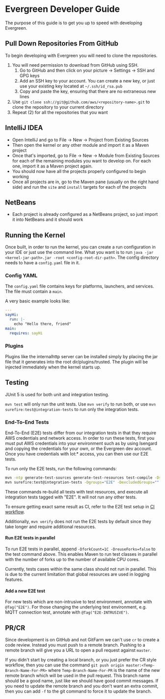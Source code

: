 # Evergreen Developer Guide
The purpose of this guide is to get you up to speed with developing Evergreen.

## Pull Down Repositories From GitHub
To begin developing with Evergreen you will need to clone the repositories. 

1. You will need permission to download from GitHub using SSH.
    1. Go to GitHub and then click on your picture -> Settings -> SSH and GPG keys
    2. Add an SSH key to your account. You can create a new key, or just use your existing key located at `~/.ssh/id_rsa.pub`
    3. Copy and paste the key, ensuring that there are no extraneous new lines
2. Use `git clone ssh://git@github.com/aws/<repository-name>.git` to clone the repository to your current directory
3. Repeat (2) for all the repositories that you want

## IntelliJ IDEA
- Open IntelliJ and go to File -> New -> Project from Existing Sources
- Then open the kernel or any other module and import it as a Maven project
- Once that's imported, go to File -> New -> Module from Existing Sources for each of the remaining modules you want to 
develop on. For each one, import it as a Maven project again.
- You should now have all the projects properly configured to begin working
- Once all projects are in, go to the Maven pane (usually on the right hand side) and run the `site` and `install`
targets for each of the projects

## NetBeans
- Each project is already configured as a NetBeans project, so just import it into NetBeans and it should work

## Running the Kernel
Once built, in order to run the kernel, you can create a run configuration in your IDE or just use the command line.
What you want is to run `java -jar <kernel-jar-path>.jar -root <config-root-dir-path>`. The config directory
needs to have a `config.yaml` file in it.

### Config YAML
The `config.yaml` file contains keys for platforms, launchers, and services. The file must contain
a `main`.

A very basic example looks like:

```yaml
---
sayHi:
  run: |-
    echo "Hello there, friend"
main:
  requires: sayHi
```

### Plugins
Plugins like the internalhttp server can be installed simply by placing the jar file that it generates into the
root dir/plugins/trusted. The plugin will be injected immediately when the kernel starts up.


## Testing
JUnit 5 is used for both unit and integration testing.

`mvn test` will only run the unit tests.
Use `mvn verify` to run both, or use `mvn surefire:test@integration-tests` to run only the integration tests.

### End-To-End Tests
End-To-End (E2E) tests differ from our integration tests in that they require AWS credentials and network
access. In order to run these tests, first you must put AWS credentials into your environment such as by using
Isengard and copying the credentials for your own, or the Evergreen dev account. Once you have credentials
with Iot:* access, you can then use our E2E tests. 

To run only the E2E tests, run the following commands:

```bash
mvn -ntp generate-test-sources generate-test-resources test-compile -DskipTests
mvn surefire:test@integration-tests -Dgroups="E2E" -DexcludedGroups="" -Dsurefire.argLine=""
```

These commands re-build all tests with test resources, and execute all integration tests tagged with "E2E". It will 
not run any other tests. 

To ensure getting exact same result as CI, refer to the E2E test setup in [CI workflow](.github/workflows/maven.yml).

Additionally, `mvn verify` does not run the E2E tests by default since they take longer and require additional 
resources.

#### Run E2E tests in parallel
To run E2E tests in parallel, append `-DforkCount=1C -DreuseForks=false` to the test command above. This enables
Maven to run test classes in parallel with the number of forks up to the number of available CPU cores.

Currently, tests cases within the same class should not run in parallel.
This is due to the current limitation that global resources are used in logging features.

#### Add a new E2E test
For new tests which are non-intrusive to test environment, annotate with `@Tag("E2E")`.
For those changing the underlying test environment, e.g. MQTT connection test, annotate with `@Tag("E2E-INTRUSIVE")`.

## PR/CR
Since development is on GitHub and not GitFarm we can't use `cr` to create a code review. Instead you must
push to a remote branch. Pushing to a remote branch will give you a URL to open a pull request against `master`.

If you didn't start by creating a local branch, or you just prefer the CR style workflow, then you can use the command
`git push origin master:<Temp-Branch-Name-For-PR>` where `Temp-Branch-Name-For-PR` is the name of the new remote
branch which will be used in the pull request. This branch name should be a good name, just like we should have
good commit messages. If you need to update the remote branch and you don't want an extra commit, then you can
add `-f` to the git command to force it to update the branch.
